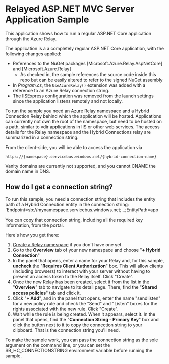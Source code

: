 # Relayed ASP.NET MVC Server Application Sample

This application shows how to run a regular ASP.NET Core application through the
Azure Relay.

The application is a a completely regular ASP.NET Core application, with the following changes applied:

* References to the NuGet packages [Microsoft.Azure.Relay.AspNetCore] and [Microsoft.Azure.Relay]
  * As checked in, the sample references the source code inside this repo but can be easily altered
    to refer to the signed NuGet assembly
* In *Program.cs*, the `UseAzureRelay()` extension was added with a reference to an Azure Relay connection string.
* The IISExpress configuration was removed from the launch settings since the application listens remotely
  and not locally.
  
To run the sample you need an Azure Relay namespace and a Hybrid Connection Relay behind
which the application will be hosted. Applications can currently not own the root of 
the namespace, but need to be hosted on a path, similar to vdir applications in IIS or
other web services. The access details for the Relay namespace and the Hybrid Connections 
relay are summarized in a connection string.

From the client-side, you will be able to access the application via

`https://{namespace}.servicebus.windows.net/{hybrid-connection-name}` 

Vanity domains are currently not supported, and you cannot CNAME the domain name in DNS. 

## How do I get a connection string?

To run this sample, you need a connection string that includes the entity path of a Hybrid Connection entity 
in the connection string: `Endpoint=sb://mynamespace.servicebus.windows.net;...;EntityPath=app

You can copy that connection string, including all the required key information, from the portal.

Here's how you get there:

1. [Create a Relay namespace](https://docs.microsoft.com/en-us/azure/service-bus-relay/relay-create-namespace-portal)
   if you don't have one yet.
2. Go to the **Overview** tab of your new namespace and choose "**+ Hybrid Connection**"
3. In the panel that opens, enter a name for your Relay and, for this sample, **uncheck** the "**Requires Client 
   Authorization**" box. This will allow clients (including browsers) to interact with your server without 
   having to present an access token to the Relay itself. Click "Create".
4. Once the new Relay has been created, select it from the list in the "**Overview**" tab to navigate to 
   its detail page. There, find the "**Shared access policies**" tab and click it.
5. Click "**+ Add**", and in the panel that opens, enter the name "sendlisten" for a new policy rule and check the 
   "Send" and "Listen" boxes for the rights associated with the new rule. Click "Create".
6. Wait while the rule is being created. When it appears, select it. In the panel that opens, find the
   "**Connection String - Primary Key**" box and click the button next to it to copy the connection string
   to your clipboard. That is the connection string you'll need.

To make the sample work, you can pass the connection string as the sole argument on the command line, or you 
can set the SB_HC_CONNECTIONSTRING environment variable before running the sample.


